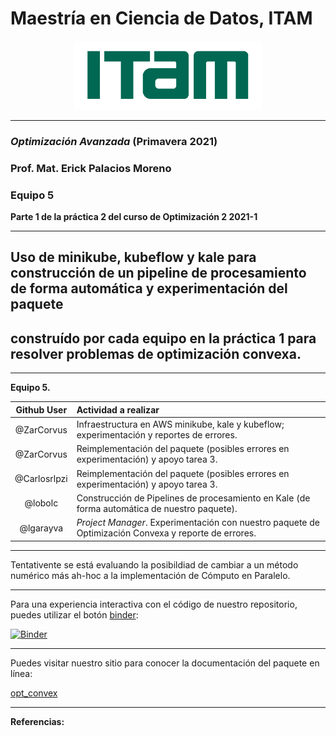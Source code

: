# Maestría en Ciencia de Datos, ITAM

<p align = "center">
    <img src="images/logo_itam.png" width="300" height="110" />

-------

### *Optimización Avanzada* (Primavera 2021)

### Prof. Mat. Erick Palacios Moreno

### Equipo 5

**Parte 1 de la práctica 2 del curso de Optimización 2 2021-1**

_______

## Uso de minikube, kubeflow y kale para construcción de un pipeline de procesamiento de forma automática y experimentación del paquete 
## construído por cada equipo en la práctica 1 para resolver problemas de optimización convexa.
______

**Equipo 5.**


| Github User | Actividad a realizar |
|:---:|:---|
| @ZarCorvus | Infraestructura en AWS minikube, kale y kubeflow; experimentación y reportes de errores. |
| @ZarCorvus | Reimplementación del paquete (posibles errores en experimentación) y apoyo tarea 3. |
| @Carlosrlpzi | Reimplementación del paquete (posibles errores en experimentación) y apoyo tarea 3. |
| @lobolc | Construcción de Pipelines de procesamiento en Kale (de forma automática de nuestro paquete). |
| @lgarayva | _Project Manager_. Experimentación con nuestro paquete de Optimización Convexa y reporte de errores. |


______

Tentativente se está evaluando la posibildiad de cambiar a un método numérico más ah-hoc a la implementación de Cómputo en Paralelo.

______

Para una experiencia interactiva con el código de nuestro repositorio, puedes utilizar el botón [binder](https://mybinder.org/):

[![Binder](https://mybinder.org/badge_logo.svg)]()

______

Puedes visitar nuestro sitio para conocer la documentación del paquete en línea:

[opt_convex]()

______
**Referencias:**
